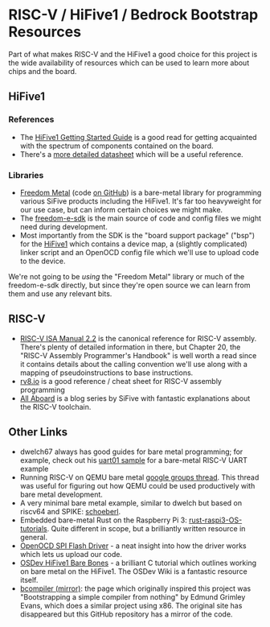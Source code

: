 # RISC-V / HiFive1 / Bedrock Bootstrap Resources

Part of what makes RISC-V and the HiFive1 a good choice for this project is the wide
availability of resources which can be used to learn more about chips and the board.

## HiFive1

### References

- The [HiFive1 Getting Started Guide](https://sifive.cdn.prismic.io/sifive%2F9c57065b-6d28-465b-b67d-f416894123a9_hifive1-getting-started-v1.0.2.pdf) is a good read for getting acquainted with the spectrum of components contained on the board.
- There's a [more detailed datasheet](https://sifive.cdn.prismic.io/sifive%2F4d063bf8-3ae6-4db6-9843-ee9076ebadf7_fe310-g000.pdf) which will be a useful reference.

### Libraries

- [Freedom Metal](https://sifive.github.io/freedom-metal-docs/introduction.html#what-is-freedom-metal) (code [on GitHub](https://github.com/sifive/freedom-metal/tree/master)) is a bare-metal library for programming various SiFive products including the HiFive1. It's far too heavyweight for our use case, but can inform certain choices we might make.
- The [freedom-e-sdk](https://github.com/sifive/freedom-e-sdk) is the main source of code and config files we might need during development.
- Most importantly from the SDK is the "board support package" ("bsp") for the [HiFive1](https://github.com/sifive/freedom-e-sdk/tree/30c143eb5445f47edb351ba54c84ff8285dc27a9/bsp/sifive-hifive1) which contains a device map, a (slightly complicated) linker script and an OpenOCD config file which we'll use to upload code to the device.

We're not going to be _using_ the "Freedom Metal" library or much of the freedom-e-sdk directly, but since they're open source we can learn from them and use any relevant bits.

## RISC-V

- [RISC-V ISA Manual 2.2](https://github.com/riscv/riscv-isa-manual/blob/3f98f6087b75e52ec4f61681769b5f6931df2f06/release/riscv-spec-v2.2.pdf) is the canonical reference for RISC-V assembly. There's plenty of detailed information in there, but Chapter 20, the "RISC-V Assembly Programmer's Handbook" is well worth a read since it contains details about the calling convention we'll use along with a mapping of pseudoinstructions to base instructions.
- [rv8.io](https://rv8.io/asm.html) is a good reference / cheat sheet for RISC-V assembly programming
- [All Aboard](https://www.sifive.com/blog/all-aboard-part-1-compiler-args) is a blog series by SiFive with fantastic explanations about the RISC-V toolchain.

## Other Links

- dwelch67 always has good guides for bare metal programming; for example, check out his [uart01 sample](https://github.com/dwelch67/sifive_samples/tree/master/hifive1/uart01) for a bare-metal RISC-V UART example
- Running RISC-V on QEMU bare metal [google groups thread](https://groups.google.com/a/groups.riscv.org/forum/#!topic/sw-dev/IET9LBFJohU). This thread was useful for figuring out how QEMU could be used productively with bare metal development.
- A very minimal bare metal example, similar to dwelch but based on riscv64 and SPIKE: [schoeberl](https://github.com/schoeberl/cae-examples).
- Embedded bare-metal Rust on the Raspberry Pi 3: [rust-raspi3-OS-tutorials](https://github.com/rust-embedded/rust-raspi3-OS-tutorials). Quite different in scope, but a brilliantly written resource in general.
- [OpenOCD SPI Flash Driver](https://github.com/riscv/riscv-openocd/blob/riscv/src/flash/nor/fespi.c) - a neat insight into how the driver works which lets us upload our code.
- [OSDev HiFive1 Bare Bones](https://wiki.osdev.org/HiFive-1_Bare_Bones#The_Bare_Bones) - a brilliant C tutorial which outlines working on bare metal on the HiFive1. The OSDev Wiki is a fantastic resource itself.
- [bcompiler (mirror)](https://github.com/smtlaissezfaire/bcompiler): the page which originally inspired this project was "Bootstrapping a simple compiler from nothing" by Edmund Grimley Evans, which does a similar project using x86. The original site has disappeared but this GitHub repository has a mirror of the code.

